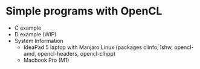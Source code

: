 # Simple programs with OpenCL

* C example
* D example (WIP)
* System Information
    * IdeaPad 5 laptop with Manjaro Linux (packages clinfo, lshw, opencl-amd, opencl-headers, opencl-clhpp)
    * Macbook Pro (M1)
